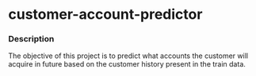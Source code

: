 # customer-account-predictor

### Description
The objective of this project is to predict what accounts the customer will acquire in future based on the customer history present
in the train data.
